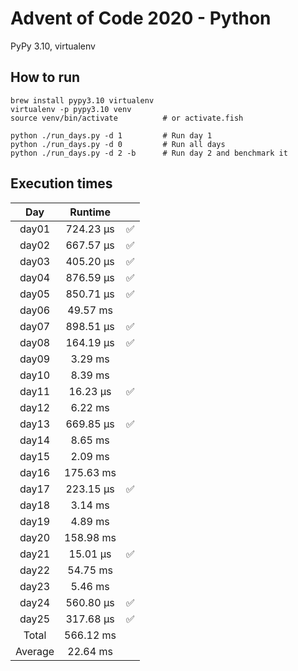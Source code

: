 # Advent of Code 2020 - Python

PyPy 3.10, virtualenv

## How to run
```
brew install pypy3.10 virtualenv
virtualenv -p pypy3.10 venv
source venv/bin/activate          # or activate.fish

python ./run_days.py -d 1         # Run day 1
python ./run_days.py -d 0         # Run all days
python ./run_days.py -d 2 -b      # Run day 2 and benchmark it
```

## Execution times

| Day     | Runtime      |     |
| :-----: | :----------: | :-: |
| day01   |   724.23 µs  |  ✅ |
| day02   |   667.57 µs  |  ✅ |
| day03   |   405.20 µs  |  ✅ |
| day04   |   876.59 µs  |  ✅ |
| day05   |   850.71 µs  |  ✅ |
| day06   |    49.57 ms  |     |
| day07   |   898.51 µs  |  ✅ |
| day08   |   164.19 µs  |  ✅ |
| day09   |     3.29 ms  |     |
| day10   |     8.39 ms  |     |
| day11   |    16.23 µs  |  ✅ |
| day12   |     6.22 ms  |     |
| day13   |   669.85 µs  |  ✅ |
| day14   |     8.65 ms  |     |
| day15   |     2.09 ms  |     |
| day16   |   175.63 ms  |     |
| day17   |   223.15 µs  |  ✅ |
| day18   |     3.14 ms  |     |
| day19   |     4.89 ms  |     | 
| day20   |   158.98 ms  |     |
| day21   |    15.01 µs  |  ✅ |
| day22   |    54.75 ms  |     |
| day23   |     5.46 ms  |     |
| day24   |   560.80 µs  |  ✅ |
| day25   |   317.68 µs  |  ✅ |
| Total   |   566.12 ms  |     |
| Average |    22.64 ms  |     |
